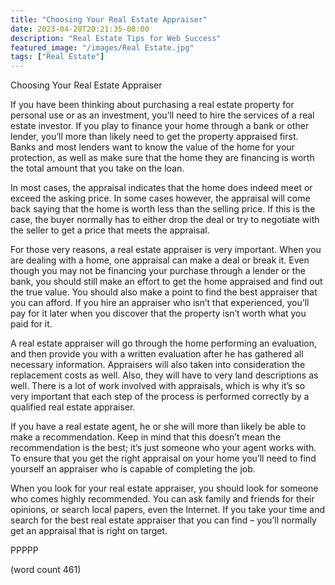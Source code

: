 ```yaml
---
title: "Choosing Your Real Estate Appraiser"
date: 2023-04-20T20:21:35-08:00
description: "Real Estate Tips for Web Success"
featured_image: "/images/Real Estate.jpg"
tags: ["Real Estate"]
---
```


Choosing Your Real Estate Appraiser

If you have been thinking about purchasing a real estate property for personal use or as an investment, you’ll need to hire the services of a real estate investor.  If you play to finance your home through a bank or other lender, you’ll more than likely need to get the property appraised first.  Banks and most lenders want to know the value of the home for your protection, as well as make sure that the home they are financing is worth the total amount that you take on the loan.

In most cases, the appraisal indicates that the home does indeed meet or exceed the asking price.  In some cases however, the appraisal will come back saying that the home is worth less than the selling price.  If this is the case, the buyer normally has to either drop the deal or try to negotiate with the seller to get a price that meets the appraisal.

For those very reasons, a real estate appraiser is very important.  When you are dealing with a home, one appraisal can make a deal or break it. Even though you may not be financing your purchase through a lender or the bank, you should still make an effort to get the home appraised and find out the true value.  You should also make a point to find the best appraiser that you can afford.  If you hire an appraiser who isn’t that experienced, you’ll pay for it later when you discover that the property isn’t worth what you paid for it.

A real estate appraiser will go through the home performing an evaluation, and then provide you with a written evaluation after he has gathered all necessary information.  Appraisers will also taken into consideration the replacement costs as well.  Also, they will have to very land descriptions as well.  There is a lot of work involved with appraisals, which is why it’s so very important that each step of the process is performed correctly by a qualified real estate appraiser.

If you have a real estate agent, he or she will more than likely be able to make a recommendation.  Keep in mind that this doesn’t mean the recommendation is the best; it’s just someone who your agent works with.  To ensure that you get the right appraisal on your home you’ll need to find yourself an appraiser who is capable of completing the job.

When you look for your real estate appraiser, you should look for someone who comes highly recommended.  You can ask family and friends for their opinions, or search local papers, even the Internet.  If you take your time and search for the best real estate appraiser that you can find – you’ll normally get an appraisal that is right on target.

PPPPP

(word count 461)
